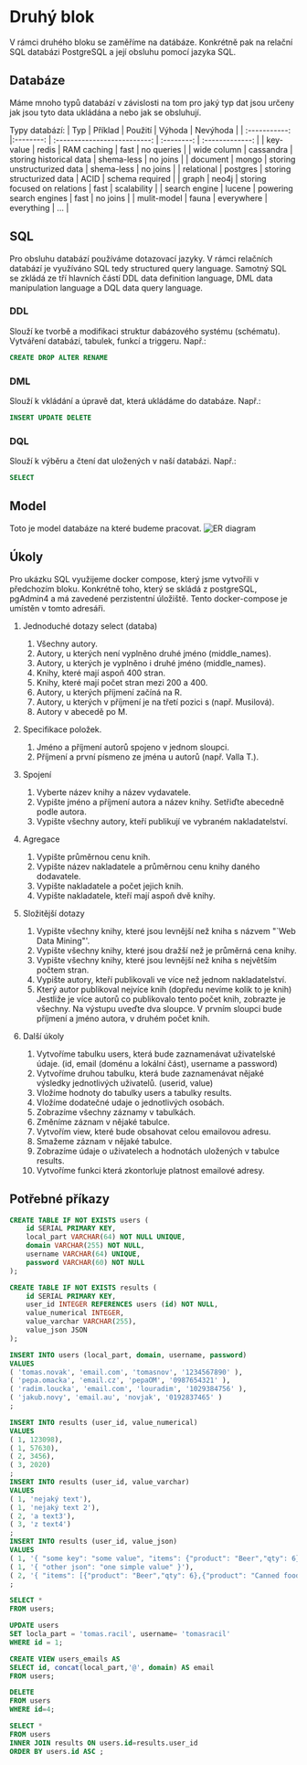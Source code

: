 # Druhý blok

V rámci druhého bloku se zaměříme na datábáze. Konkrétně pak na relační SQL databázi PostgreSQL a její obsluhu pomocí jazyka SQL.

## Databáze

Máme mnoho typů databází v závislosti na tom pro jaký typ dat jsou určeny jak jsou tyto data ukládána a nebo jak se obsluhují.

Typy databází:
| Typ           | Příklad   | Použití                      | Výhoda     | Nevýhoda        |
| :-----------: |:--------: | :--------------------------: | :--------: | :-------------: |
| key-value     | redis     | RAM caching                  | fast       | no queries      |
| wide column   | cassandra | storing historical data      | shema-less | no joins        |
| document      | mongo     | storing unstructurized data  | shema-less | no joins        |
| relational    | postgres  | storing structurized data    | ACID       | schema required |
| graph         | neo4j     | storing focused on relations | fast       | scalability     |
| search engine | lucene    | powering search engines      | fast       | no joins        |
| mulit-model   | fauna     | everywhere                   | everything | ...             |

## SQL

Pro obsluhu databází používáme dotazovací jazyky. V rámci relačních databází je využíváno SQL tedy structured query language. Samotný SQL se zkládá ze tří hlavních částí DDL data definition language, DML data manipulation language a DQL data query language.

### DDL

Slouží ke tvorbě a modifikaci struktur dabázového systému (schématu). Vytváření databází, tabulek, funkcí a triggeru. Např.:

```SQL
CREATE DROP ALTER RENAME 
```

### DML

Slouží k vkládání a úpravě dat, která ukládáme do databáze. Např.:

```SQL
INSERT UPDATE DELETE
```

### DQL

Slouží k výběru a čtení dat uložených v naší databázi. Např.:

```SQL
SELECT
```

## Model

Toto je model databáze na které budeme pracovat.
![ER diagram](http://vyuka.vojtaondryhal.cz/dbs/images/rdm-ebookstore.png)

## Úkoly

Pro ukázku SQL využijeme docker compose, který jsme vytvořili v předchozím bloku. Konkrétně toho, který se skládá z postgreSQL, pgAdmin4 a má zavedené perzistentní úložiště. Tento docker-compose je umístěn v tomto adresáři.

1. Jednoduché dotazy select (databa)
    1. Všechny autory.
    2. Autory, u kterých není vyplněno druhé jméno (middle_names).
    3. Autory, u kterých je vyplněno i druhé jméno (middle_names).
    4. Knihy, které mají aspoň 400 stran.
    5. Knihy, které mají počet stran mezi 200 a 400.
    6. Autory, u kterých příjmení začíná na R.
    7. Autory, u kterých v příjmení je na třetí pozici s (např. Musilová).
    8. Autory v abecedě po M.
2. Specifikace položek.
    1. Jméno a příjmení autorů spojeno v jednom sloupci.
    2. Příjmení a první písmeno ze jména u autorů (např. Valla T.).
3. Spojení
    1. Vyberte název knihy a název vydavatele.
    2. Vypište jméno a příjmení autora a název knihy. Setřiďte abecedně podle autora.
    3. Vypište všechny autory, kteří publikují ve vybraném nakladatelství.
4. Agregace
    1. Vypište průměrnou cenu knih.
    2. Vypište název nakladatele a průměrnou cenu knihy daného dodavatele.
    3. Vypište nakladatele a počet jejich knih.
    4. Vypište nakladatele, kteří mají aspoň dvě knihy.
5. Složitější dotazy
    1. Vypište všechny knihy, které jsou levnější než kniha s názvem "`Web Data Mining"'.
    2. Vypište všechny knihy, které jsou dražší než je průměrná cena knihy.
    3. Vypište všechny knihy, které jsou levnější než kniha s největším počtem stran.
    4. Vypište autory, kteří publikovali ve více než jednom nakladatelství.
    5. Který autor publikoval nejvíce knih (dopředu nevíme kolik to je knih)
    Jestliže je více autorů co publikovalo tento počet knih, zobrazte je všechny. Na výstupu uveďte dva sloupce. V prvním sloupci bude příjmení a jméno autora, v druhém počet knih.

6. Další úkoly

    1. Vytvoříme tabulku users, která bude zaznamenávat uživatelské údaje. (id, email (doménu a lokální část), username a password)
    2. Vytvoříme druhou tabulku, která bude zaznamenávat nějaké výsledky jednotlivých uživatelů. (userid, value)
    3. Vložíme hodnoty do tabulky users a tabulky results.
    4. Vložíme dodatečné udaje o jednotlivých osobách.
    5. Zobrazíme všechny záznamy v tabulkách.
    6. Změníme záznam v nějaké tabulce.
    7. Vytvořím view, které bude obsahovat celou emailovou adresu.
    8. Smažeme záznam v nějaké tabulce.
    9. Zobrazíme údaje o uživatelech a hodnotách uložených v tabulce results.
    10. Vytvoříme funkci která zkontorluje platnost emailové adresy.

## Potřebné příkazy

```SQL
CREATE TABLE IF NOT EXISTS users (
    id SERIAL PRIMARY KEY,
    local_part VARCHAR(64) NOT NULL UNIQUE,
    domain VARCHAR(255) NOT NULL,
    username VARCHAR(64) UNIQUE,
    password VARCHAR(60) NOT NULL
);
```

```SQL
CREATE TABLE IF NOT EXISTS results (
    id SERIAL PRIMARY KEY,
    user_id INTEGER REFERENCES users (id) NOT NULL,
    value_numerical INTEGER,
    value_varchar VARCHAR(255),
    value_json JSON
);
```

```SQL
INSERT INTO users (local_part, domain, username, password) 
VALUES
( 'tomas.novak', 'email.com', 'tomasnov', '1234567890' ), 
( 'pepa.omacka', 'email.cz', 'pepaOM', '0987654321' ),
( 'radim.loucka', 'email.com', 'louradim', '1029384756' ),
( 'jakub.novy', 'email.au', 'novjak', '0192837465' )
;
```

```SQL
INSERT INTO results (user_id, value_numerical) 
VALUES
( 1, 123098), 
( 1, 57630),
( 2, 3456),
( 3, 2020)
;
INSERT INTO results (user_id, value_varchar) 
VALUES
( 1, 'nejaký text'), 
( 1, 'nejaký text 2'),
( 2, 'a text3'),
( 3, 'z text4')
;
INSERT INTO results (user_id, value_json) 
VALUES
( 1, '{ "some key": "some value", "items": {"product": "Beer","qty": 6}}'), 
( 1, '{ "other json": "one simple value" }'),
( 2, '{ "items": [{"product": "Beer","qty": 6},{"product": "Canned food","qty": 3}]}')
;
```

```SQL
SELECT * 
FROM users;
```

```SQL
UPDATE users
SET locla_part = 'tomas.racil', username= 'tomasracil'
WHERE id = 1;
```

```SQL
CREATE VIEW users_emails AS
SELECT id, concat(local_part,'@', domain) AS email
FROM users;
```

```SQL
DELETE 
FROM users 
WHERE id=4;
```

```SQL
SELECT *
FROM users
INNER JOIN results ON users.id=results.user_id
ORDER BY users.id ASC ;
```
